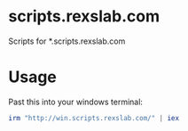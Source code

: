# scripts.rexslab.com

Scripts for \*.scripts.rexslab.com

# Usage

Past this into your windows terminal:

```powershell
irm "http://win.scripts.rexslab.com/" | iex
```
